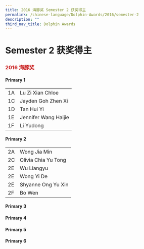 ```yaml
---
title: 2016 海豚奖 Semester 2 获奖得主
permalink: /chinese-language/Dolphin-Awards/2016/semester-2
description: ""
third_nav_title: Dolphin Awards
---
```

Semester 2 获奖得主
===============

### <span style = "color: #c81b1b"> <b>2016 海豚奖</b> </span>

#### Primary 1

|    |                      |
|----|----------------------|
| 1A | Lu Zi Xian Chloe     |
| 1C | Jayden Goh Zhen Xi   |
| 1D | Tan Hui Yi           |
| 1E | Jennifer Wang Haijie |
| 1F | Li Yudong            |

#### Primary 2

|    |                     |
|----|---------------------|
| 2A | Wong Jia Min        |
| 2C | Olivia Chia Yu Tong |
| 2E | Wu Liangyu          |
| 2E | Wong Yi De          |
| 2E | Shyanne Ong Yu Xin  |
| 2F | Bo Wen              |

#### Primary 3

#### Primary 4

#### Primary 5

#### Primary 6